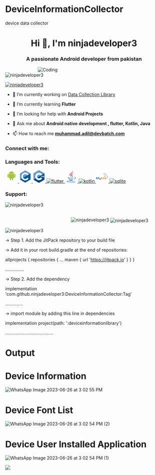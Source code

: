 # DeviceInformationCollector
device data collector





<h1 align="center">Hi 👋, I'm ninjadeveloper3</h1>
<h3 align="center">A passionate Android developer from pakistan</h3>
<img align="right" alt="Coding" width="400" src="https://cdn.dribbble.com/users/1162077/screenshots/3848914/programmer.gif">
<p align="left"> <img src="https://komarev.com/ghpvc/?username=ninjadeveloper3&label=Profile%20views&color=0e75b6&style=flat" alt="ninjadeveloper3" /> </p>

<p align="left"> <a href="https://github.com/ryo-ma/github-profile-trophy"><img src="https://github-profile-trophy.vercel.app/?username=ninjadeveloper3" alt="ninjadeveloper3" /></a> </p>

- 🔭 I’m currently working on [Data Collection Library](https://github.com/ninjadeveloper3/DeviceInformationCollector)

- 🌱 I’m currently learning **Flutter**

- 🤝 I’m looking for help with **Android Projects**

- 💬 Ask me about **Android native development , flutter, Kotlin, Java**

- 📫 How to reach me **muhammad.adil@devbatch.com**

<h3 align="left">Connect with me:</h3>
<p align="left">
</p>

<h3 align="left">Languages and Tools:</h3>
<p align="left"> <a href="https://developer.android.com" target="_blank" rel="noreferrer"> <img src="https://raw.githubusercontent.com/devicons/devicon/master/icons/android/android-original-wordmark.svg" alt="android" width="40" height="40"/> </a> <a href="https://www.cprogramming.com/" target="_blank" rel="noreferrer"> <img src="https://raw.githubusercontent.com/devicons/devicon/master/icons/c/c-original.svg" alt="c" width="40" height="40"/> </a> <a href="https://www.w3schools.com/cpp/" target="_blank" rel="noreferrer"> <img src="https://raw.githubusercontent.com/devicons/devicon/master/icons/cplusplus/cplusplus-original.svg" alt="cplusplus" width="40" height="40"/> </a> <a href="https://flutter.dev" target="_blank" rel="noreferrer"> <img src="https://www.vectorlogo.zone/logos/flutterio/flutterio-icon.svg" alt="flutter" width="40" height="40"/> </a> <a href="https://www.java.com" target="_blank" rel="noreferrer"> <img src="https://raw.githubusercontent.com/devicons/devicon/master/icons/java/java-original.svg" alt="java" width="40" height="40"/> </a> <a href="https://kotlinlang.org" target="_blank" rel="noreferrer"> <img src="https://www.vectorlogo.zone/logos/kotlinlang/kotlinlang-icon.svg" alt="kotlin" width="40" height="40"/> </a> <a href="https://www.mysql.com/" target="_blank" rel="noreferrer"> <img src="https://raw.githubusercontent.com/devicons/devicon/master/icons/mysql/mysql-original-wordmark.svg" alt="mysql" width="40" height="40"/> </a> <a href="https://www.sqlite.org/" target="_blank" rel="noreferrer"> <img src="https://www.vectorlogo.zone/logos/sqlite/sqlite-icon.svg" alt="sqlite" width="40" height="40"/> </a> </p>

<h3 align="left">Support:</h3>
<p><a href="https://www.buymeacoffee.com/ninjadeveloper3"> <img align="left" src="https://cdn.buymeacoffee.com/buttons/v2/default-yellow.png" height="50" width="210" alt="ninjadeveloper3" /></a></p><br><br>

<p><img align="left" src="https://github-readme-stats.vercel.app/api/top-langs?username=ninjadeveloper3&show_icons=true&locale=en&layout=compact" alt="ninjadeveloper3" /></p>

<p>&nbsp;<img align="center" src="https://github-readme-stats.vercel.app/api?username=ninjadeveloper3&show_icons=true&locale=en" alt="ninjadeveloper3" /></p>

<p><img align="center" src="https://github-readme-streak-stats.herokuapp.com/?user=ninjadeveloper3&" alt="ninjadeveloper3" /></p>





-> Step 1. Add the JitPack repository to your build file

-> Add it in your root build.gradle at the end of repositories:



allprojects 
{
		repositories {
			...
			maven { url 'https://jitpack.io' }
		}
	}


 ...............


 -> Step 2. Add the dependency


implementation 'com.github.ninjadeveloper3:DeviceInformationCollector:Tag'


..............


-> import module by adding this line in dependencies


implementation project(path: ':deviceinformationlibrary')


......................................

# Output


# Device Information
![WhatsApp Image 2023-06-26 at 3 02 55 PM](https://github.com/ninjadeveloper3/DeviceInformationCollector/assets/115450012/b3fb06e0-0429-4cb6-b0ee-2cb12b36ae64)

# Device Font List
![WhatsApp Image 2023-06-26 at 3 02 54 PM (2)](https://github.com/ninjadeveloper3/DeviceInformationCollector/assets/115450012/27c3b55e-3475-44cc-b2a5-910ff3a94dd2)

# Device User Installed Application
![WhatsApp Image 2023-06-26 at 3 02 54 PM (1)](https://github.com/ninjadeveloper3/DeviceInformationCollector/assets/115450012/20ea5344-31f1-447e-8249-2b1e9ace8a28)






[![](https://jitpack.io/v/ninjadeveloper3/DeviceInformationCollector.svg)](https://jitpack.io/#ninjadeveloper3/DeviceInformationCollector)
